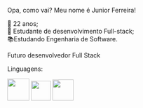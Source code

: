 Opa, como vai? Meu nome é Junior Ferreira!

🎈 22 anos;</br>👾 Estudante de desenvolvimento Full-stack;</br>📚Estudando Engenharia de Software.


Futuro desenvolvedor Full Stack

Linguagens:


<img src="https://user-images.githubusercontent.com/108851691/180667078-b242184a-297f-4d71-adef-f9d56d61c98f.png" width="50"> <img src="https://user-images.githubusercontent.com/108851691/180667284-3238e9c4-e0de-4fd1-b675-d5f363c812d0.png" width="45"> <img src="https://user-images.githubusercontent.com/108851691/180667054-e8dcc81d-b1cd-46e0-8d18-633f286a5073.png" width="48"> <img scr="https://user-images.githubusercontent.com/108851691/180667399-52e1ab64-74e5-42c1-bdc9-99e590f1d69d.png" width="45">

